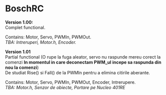 # BoschRC

**Version 1.00:**  
Complet functional.      

Contains: Motor, Servo, PWMIn, PWMOut.    
_TBA: Intreruperi, Motor.h, Encoder._  


**Version 1.01**  
Partial functional (O rupe la fuga aleator, servo nu raspunde mereu corect la comenzi **In momentul in care deconectam PWM_ul incepe sa raspunda din nou la comenzi**)    
De studiat Rise() si Fall() de la PWMIn pentru a elimina citirile aberante.  

Contains: Motor, Servo, PWMIn, PWMOut, Encoder, Intrerupere.    
_TBA: Motor.h, Senzor de obiecte, Portare pe Nucleo 401RE_   
